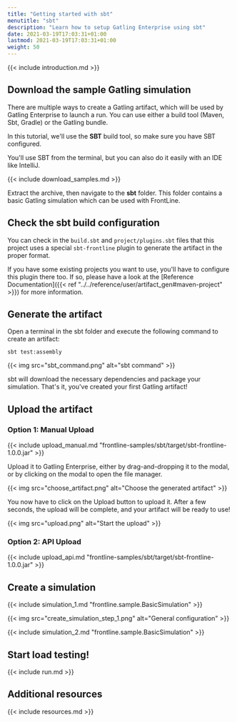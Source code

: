 ```yaml
---
title: "Getting started with sbt"
menutitle: "sbt"
description: "Learn how to setup Gatling Enterprise using sbt"
date: 2021-03-19T17:03:31+01:00
lastmod: 2021-03-19T17:03:31+01:00
weight: 50
---
```


{{< include introduction.md >}}

## Download the sample Gatling simulation

There are multiple ways to create a Gatling artifact, which will be used by Gatling Enterprise to launch a run.
You can use either a build tool (Maven, Sbt, Gradle) or the Gatling bundle.

In this tutorial, we'll use the **SBT** build tool, so make sure you have SBT configured.

You'll use SBT from the terminal, but you can also do it easily with an IDE like IntelliJ.


{{< include download_samples.md >}}

Extract the archive, then navigate to the **sbt** folder.
This folder contains a basic Gatling simulation which can be used with FrontLine.

## Check the sbt build configuration

You can check in the `build.sbt` and `project/plugins.sbt` files that this project uses a special `sbt-frontline` plugin to generate the artifact in the proper format.

If you have some existing projects you want to use, you'll have to configure this plugin there too.
If so, please have a look at the [Reference Documentation]({{< ref "../../reference/user/artifact_gen#maven-project" >}}) for more information.

## Generate the artifact

Open a terminal in the sbt folder and execute the following command to create an artifact:

```console
sbt test:assembly
```

{{< img src="sbt_command.png" alt="sbt command" >}}

sbt will download the necessary dependencies and package your simulation.
That's it, you've created your first Gatling artifact!

## Upload the artifact 

### Option 1: Manual Upload

{{< include upload_manual.md "frontline-samples/sbt/target/sbt-frontline-1.0.0.jar" >}}

Upload it to Gatling Enterprise, either by drag-and-dropping it to the modal, or by clicking on the modal to open the file manager.

{{< img src="choose_artifact.png" alt="Choose the generated artifact" >}}

You now have to click on the Upload button to upload it.
After a few seconds, the upload will be complete, and your artifact will be ready to use!

{{< img src="upload.png" alt="Start the upload" >}}

### Option 2: API Upload

{{< include upload_api.md "frontline-samples/sbt/target/sbt-frontline-1.0.0.jar" >}}

## Create a simulation

{{< include simulation_1.md "frontline.sample.BasicSimulation" >}}

{{< img src="create_simulation_step_1.png" alt="General configuration" >}}

{{< include simulation_2.md "frontline.sample.BasicSimulation" >}}

## Start load testing!

{{< include run.md >}}

## Additional resources

{{< include resources.md >}}
